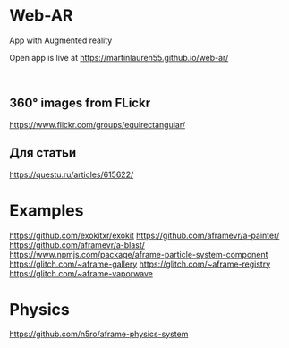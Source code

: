 # Web-AR

App with Augmented reality

Open app is live at https://martinlauren55.github.io/web-ar/


<br/>

## 360° images from FLickr
https://www.flickr.com/groups/equirectangular/










## Для статьи

https://questu.ru/articles/615622/


# Examples
https://github.com/exokitxr/exokit
https://github.com/aframevr/a-painter/
https://github.com/aframevr/a-blast/
https://www.npmjs.com/package/aframe-particle-system-component
https://glitch.com/~aframe-gallery
https://glitch.com/~aframe-registry
https://glitch.com/~aframe-vaporwave


# Physics
https://github.com/n5ro/aframe-physics-system
